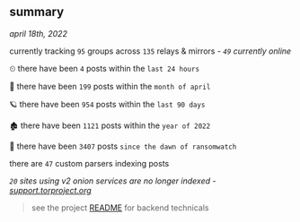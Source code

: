 
## summary
_april 18th, 2022_

currently tracking `95` groups across `135` relays & mirrors - _`49` currently online_

⏲ there have been `4` posts within the `last 24 hours`

🦈 there have been `199` posts within the `month of april`

🪐 there have been `954` posts within the `last 90 days`

🏚 there have been `1121` posts within the `year of 2022`

🦕 there have been `3407` posts `since the dawn of ransomwatch`

there are `47` custom parsers indexing posts

_`20` sites using v2 onion services are no longer indexed - [support.torproject.org](https://support.torproject.org/onionservices/v2-deprecation/)_

> see the project [README](https://github.com/thetanz/ransomwatch#ransomwatch--) for backend technicals
